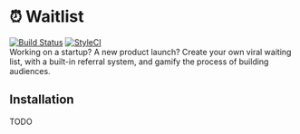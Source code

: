 # ⏰ Waitlist
[![Build Status](https://travis-ci.org/heyitsbalazs/waitlist.svg?branch=master)](https://travis-ci.org/heyitsbalazs/waitlist)
[![StyleCI](https://github.styleci.io/repos/290447940/shield?branch=master&style=flat)](https://github.styleci.io/repos/290447940?branch=master)  
Working on a startup? A new product launch? Create your own viral waiting list, with a built-in referral system, and gamify the process of building audiences.

## Installation
TODO

